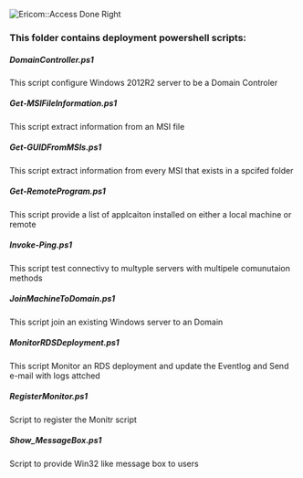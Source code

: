 ![Ericom::Access Done Right](http://www.ericom.com/imgs/home/EricomLogo2.jpg "Ericom Logo") 

### This folder contains deployment powershell scripts:

##### DomainController.ps1
This script configure Windows 2012R2 server to be a Domain Controler 

##### Get-MSIFileInformation.ps1
This script extract information from an MSI file

##### Get-GUIDFromMSIs.ps1
This script extract information from every MSI that exists in a spcifed folder

##### Get-RemoteProgram.ps1
This script provide a list of applcaiton installed on either a local machine or remote 

##### Invoke-Ping.ps1
This script test connectivy to multyple servers with multipele comunutaion methods

##### JoinMachineToDomain.ps1
This script join an existing Windows server to an Domain

##### MonitorRDSDeployment.ps1
This script Monitor an RDS deployment and update the Eventlog and Send e-mail with logs attched

##### RegisterMonitor.ps1
Script to register the Monitr script

##### Show_MessageBox.ps1
Script to provide Win32 like message box to users
